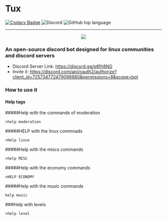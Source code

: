 # Tux
[![Codacy Badge](https://app.codacy.com/project/badge/Grade/165a8f7d24c44167a24234da95427062)](https://www.codacy.com/manual/Abb1x/Tux?utm_source=github.com&amp;utm_medium=referral&amp;utm_content=Abb1x/Tux&amp;utm_campaign=Badge_Grade) ![Discord](https://img.shields.io/discord/711643709095018527) ![GitHub top language](https://img.shields.io/github/languages/top/Abb1x/Tux)

---


<center><img src="https://cdn.discordapp.com/attachments/724424681762979922/738152809626730556/tux2.png"></img></center>

###  An open-source discord bot designed for linux communities and discord servers
- Discord Server Link: https://discord.gg/p6fh8NG
- Invite it: https://discord.com/api/oauth2/authorize?client_id=725734772479098880&permissions=8&scope=bot 

### How to use it

#### Help tags

#####Help with the commands of moderation
```
>help moderation
```
#####HELP with the linux commnads
```
>Help linux
``` 
#####Help with the miscs commands
```
>help MISC
```
#####Help with the economy commands
```
>HELP ECONOMY 
``` 
#####Help with the music commands
```
help music  
```
###Help with levels
```
>help level
```
